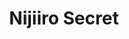 --- 
title: "Nijiiro Secret"
publishdate: "2019-7-15T16:48:46+02:00"
src: "https://365manga.net/manga/nijiiro-secret"
image: "https://data.365manga.net/images/thumbnails/12051-nijiiro-secret.jpg"
description: "1. Mayoeru Kohitsuji wa Madoroi nagara mo 2. Hajikete Tansan, Natsu Moyou. 3. Sugarcraft wa Yuuten wo Shiranai 4. Shiroi Toiki wa Yakedo ni Nite 5. Anata wa, Watashi no"
---